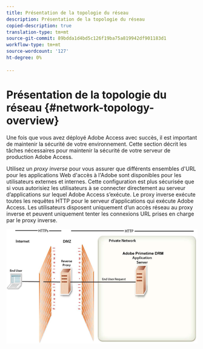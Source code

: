 ```yaml
---
title: Présentation de la topologie du réseau
description: Présentation de la topologie du réseau
copied-description: true
translation-type: tm+mt
source-git-commit: 89bdda1d4bd5c126f19ba75a819942df901183d1
workflow-type: tm+mt
source-wordcount: '127'
ht-degree: 0%

---
```



# Présentation de la topologie du réseau {#network-topology-overview}

Une fois que vous avez déployé Adobe Access avec succès, il est important de maintenir la sécurité de votre environnement. Cette section décrit les tâches nécessaires pour maintenir la sécurité de votre serveur de production Adobe Access.

Utilisez un *proxy inverse* pour vous assurer que différents ensembles d&#39;URL pour les applications Web d&#39;accès à l&#39;Adobe sont disponibles pour les utilisateurs externes et internes. Cette configuration est plus sécurisée que si vous autorisiez les utilisateurs à se connecter directement au serveur d’applications sur lequel Adobe Access s’exécute. Le proxy inverse exécute toutes les requêtes HTTP pour le serveur d’applications qui exécute Adobe Access. Les utilisateurs disposent uniquement d’un accès réseau au proxy inverse et peuvent uniquement tenter les connexions URL prises en charge par le proxy inverse.

<!--<a id="fig-frx-dcg-44"></a>-->

![](assets/AdobeAccess_4_SecureDeployment_web.png)

